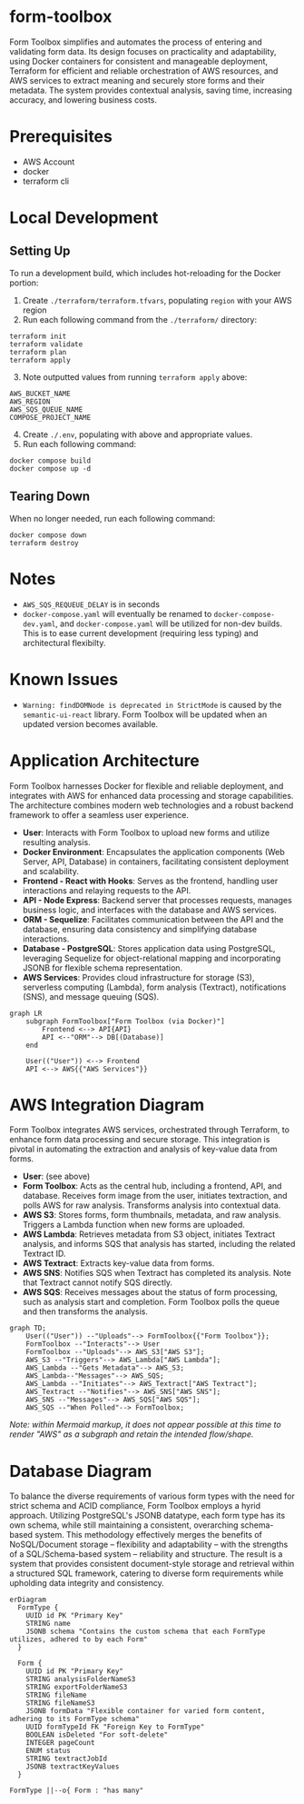 # form-toolbox

Form Toolbox simplifies and automates the process of entering and validating form data. Its design focuses on practicality and adaptability, using Docker containers for consistent and manageable deployment, Terraform for efficient and reliable orchestration of AWS resources, and AWS services to extract meaning and securely store forms and their metadata. The system provides contextual analysis, saving time, increasing accuracy, and lowering business costs.

# Prerequisites

- AWS Account
- docker
- terraform cli

# Local Development

## Setting Up

To run a development build, which includes hot-reloading for the Docker portion:

1. Create `./terraform/terraform.tfvars`, populating `region`  with your AWS region
2. Run each following command from the `./terraform/` directory:
```
terraform init
terraform validate
terraform plan
terraform apply
```
3. Note outputted values from running `terraform apply` above:
```
AWS_BUCKET_NAME
AWS_REGION
AWS_SQS_QUEUE_NAME
COMPOSE_PROJECT_NAME
```
4. Create `./.env`, populating with above and appropriate values.
5. Run each following command:
```
docker compose build
docker compose up -d
``````

## Tearing Down

When no longer needed, run each following command:

```
docker compose down
terraform destroy
```

# Notes

- `AWS_SQS_REQUEUE_DELAY` is in seconds
- `docker-compose.yaml` will eventually be renamed to `docker-compose-dev.yaml`, and `docker-compose.yaml` will be utilized for non-dev builds. This is to ease current development (requiring less typing) and architectural flexibilty.

# Known Issues

- `Warning: findDOMNode is deprecated in StrictMode` is caused by the `semantic-ui-react` library. Form Toolbox will be updated when an updated version becomes available.

# Application Architecture

Form Toolbox harnesses Docker for flexible and reliable deployment, and integrates with AWS for enhanced data processing and storage capabilities. The architecture combines modern web technologies and a robust backend framework to offer a seamless user experience.

- **User**: Interacts with Form Toolbox to upload new forms and utilize resulting analysis.
- **Docker Environment**: Encapsulates the application components (Web Server, API, Database) in containers, facilitating consistent deployment and scalability.
- **Frontend - React with Hooks**: Serves as the frontend, handling user interactions and relaying requests to the API.
- **API - Node Express**: Backend server that processes requests, manages business logic, and interfaces with the database and AWS services.
- **ORM - Sequelize**: Facilitates communication between the API and the database, ensuring data consistency and simplifying database interactions.
- **Database - PostgreSQL**: Stores application data using PostgreSQL, leveraging Sequelize for object-relational mapping and incorporating JSONB for flexible schema representation.
- **AWS Services**: Provides cloud infrastructure for storage (S3), serverless computing (Lambda), form analysis (Textract), notifications (SNS), and message queuing (SQS).


```mermaid
graph LR
    subgraph FormToolbox["Form Toolbox (via Docker)"]
        Frontend <--> API{API}
        API <--"ORM"--> DB[(Database)]
    end

    User(("User")) <--> Frontend
    API <--> AWS{{"AWS Services"}}
```

# AWS Integration Diagram

Form Toolbox integrates AWS services, orchestrated through Terraform, to enhance form data processing and secure storage. This integration is pivotal in automating the extraction and analysis of key-value data from forms.

- **User**: (see above)
- **Form Toolbox**: Acts as the central hub, including a frontend, API, and database. Receives form image from the user, initiates textraction, and polls AWS for raw analysis. Transforms analysis into contextual data.
- **AWS S3**: Stores forms, form thumbnails, metadata, and raw analysis. Triggers a Lambda function when new forms are uploaded.
- **AWS Lambda**: Retrieves metadata from S3 object, initiates Textract analysis, and informs SQS that analysis has started, including the related Textract ID.
- **AWS Textract**: Extracts key-value data from forms.
- **AWS SNS**: Notifies SQS when Textract has completed its analysis. Note that Textract cannot notify SQS directly.
- **AWS SQS**: Receives messages about the status of form processing, such as analysis start and completion. Form Toolbox polls the queue and then transforms the analysis.

```mermaid
graph TD;
    User(("User")) --"Uploads"--> FormToolbox{{"Form Toolbox"}};
    FormToolbox --"Interacts"--> User
    FormToolbox --"Uploads"--> AWS_S3["AWS S3"];
    AWS_S3 --"Triggers"--> AWS_Lambda["AWS Lambda"];
    AWS_Lambda --"Gets Metadata"--> AWS_S3;
    AWS_Lambda--"Messages"--> AWS_SQS;
    AWS_Lambda --"Initiates"--> AWS_Textract["AWS Textract"];
    AWS_Textract --"Notifies"--> AWS_SNS["AWS SNS"];
    AWS_SNS --"Messages"--> AWS_SQS["AWS SQS"];
    AWS_SQS --"When Polled"--> FormToolbox;
```

*Note: within Mermaid markup, it does not appear possible at this time to render "AWS" as a subgraph and retain the intended flow/shape.*

# Database Diagram

To balance the diverse requirements of various form types with the need for strict schema and ACID compliance, Form Toolbox employs a hyrid approach. Utilizing PostgreSQL's JSONB datatype, each form type has its own schema, while still maintaining a consistent, overarching schema-based system. This methodology effectively merges the benefits of NoSQL/Document storage – flexibility and adaptability – with the strengths of a SQL/Schema-based system – reliability and structure. The result is a system that provides consistent document-style storage and retrieval within a structured SQL framework, catering to diverse form requirements while upholding data integrity and consistency.

```mermaid
erDiagram
  FormType {
    UUID id PK "Primary Key"
    STRING name
    JSONB schema "Contains the custom schema that each FormType utilizes, adhered to by each Form"
  }

  Form {
    UUID id PK "Primary Key"
    STRING analysisFolderNameS3
    STRING exportFolderNameS3
    STRING fileName
    STRING fileNameS3
    JSONB formData "Flexible container for varied form content, adhering to its FormType schema"
    UUID formTypeId FK "Foreign Key to FormType"
    BOOLEAN isDeleted "For soft-delete"
    INTEGER pageCount
    ENUM status
    STRING textractJobId
    JSONB textractKeyValues
  }

FormType ||--o{ Form : "has many"
```